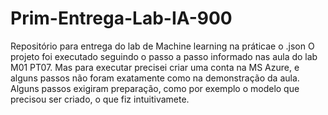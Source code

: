 # Prim-Entrega-Lab-IA-900
Repositório para entrega do lab de Machine learning na práticae o .json
O projeto foi executado seguindo o passo a passo informado nas aula do lab M01 PT07.
Mas para executar precisei criar uma conta na MS Azure, e alguns passos não foram exatamente como na demonstração da aula.
Alguns passos exigiram preparação, como por exemplo o modelo que precisou ser criado, o que fiz intuitivamete.
